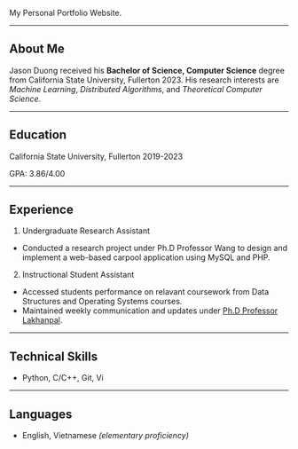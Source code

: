 My Personal Portfolio Website.

---

## About Me

Jason Duong received his __Bachelor of Science, Computer Science__ degree from California State University, Fullerton 2023. His research interests are _Machine Learning_, _Distributed Algorithms_, and _Theoretical Computer Science_.

---

## Education

California State University, Fullerton 2019-2023

GPA: 3.86/4.00

---

## Experience

1. Undergraduate Research Assistant
  - Conducted a research project under Ph.D Professor Wang to design and implement a web-based carpool application using MySQL and PHP.

2. Instructional Student Assistant
  - Accessed students performance on relavant coursework from Data Structures and Operating Systems courses.
  - Maintained weekly communication and updates under [Ph.D Professor Lakhanpal](https://www.linkedin.com/in/shilpa-lakhanpal).

---

## Technical Skills

- Python, C/C++, Git, Vi

---

## Languages

- English, Vietnamese _(elementary proficiency)_